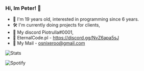 ### Hi, Im Peter! 👋

- 💎  I'm 19 years old, interested in programming since 6 years.
- 🛠   I'm currently doing projects for clients,
- 💬  My discord Piotrulla#0001,
- 🎊  EternalCode.pl - https://discord.gg/NvZ6apa5sJ
- 📧  My Mail - [osnixeroo@gmail.com](mailto:osnixeroo@gmail.com)


![Stats](https://github-readme-stats.vercel.app/api?username=Osnixer&count_private=true&show_icons=true)





![Spotify](https://spotify-recently-played-readme.vercel.app/api?user=21xnnlga4qhsymnkgueqf3p7a)

